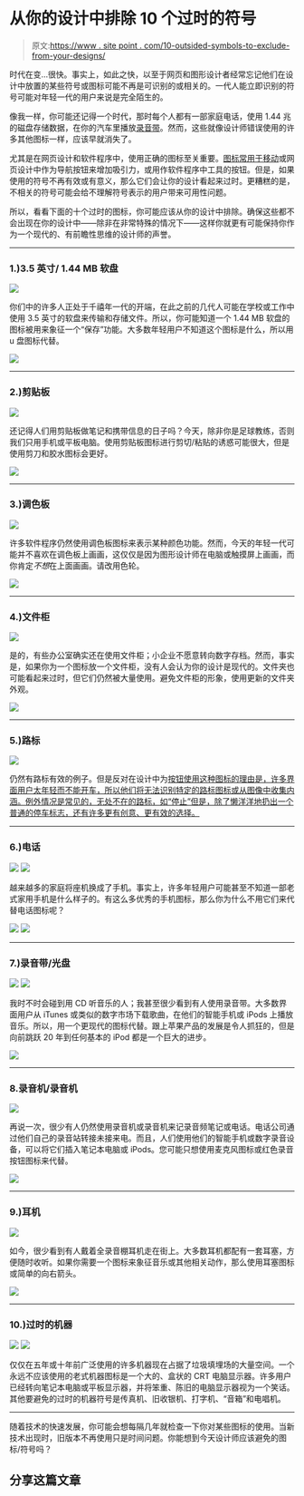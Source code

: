 # 从你的设计中排除 10 个过时的符号

> 原文:[https://www . site point . com/10-outsided-symbols-to-exclude-from-your-designs/](https://www.sitepoint.com/10-outdated-symbols-to-exclude-from-your-designs/)

时代在变…很快。事实上，如此之快，以至于网页和图形设计者经常忘记他们在设计中放置的某些符号或图标可能不再是可识别的或相关的。一代人能立即识别的符号可能对年轻一代的用户来说是完全陌生的。

像我一样，你可能还记得一个时代，那时每个人都有一部家庭电话，使用 1.44 兆的磁盘存储数据，在你的汽车里播放[录音带](https://www.sitepoint.com/create-a-retro-mixtape-in-photoshop/ "Create a Retro Mixtape in Photoshop")。然而，这些就像设计师错误使用的许多其他图标一样，应该早就消失了。

尤其是在网页设计和软件程序中，使用正确的图标至关重要。[图标常用于移动](https://www.sitepoint.com/15-great-icon-sets-for-web-mobile-apps/)或网页设计中作为导航按钮来增加吸引力，或用作软件程序中工具的按钮。但是，如果使用的符号不再有效或有意义，那么它们会让你的设计看起来过时。更糟糕的是，不相关的符号可能会给不理解符号表示的用户带来可用性问题。

所以，看看下面的十个过时的图标，你可能应该从你的设计中排除。确保这些都不会出现在你的设计中——除非在非常特殊的情况下——这样你就更有可能保持你作为一个现代的、有前瞻性思维的设计师的声誉。

* * *

### 1.)3.5 英寸/ 1.44 MB 软盘

![](../Images/573d5b3e404cf8d4d7913b13943814c0.png)

你们中的许多人正处于千禧年一代的开端，在此之前的几代人可能在学校或工作中使用 3.5 英寸的软盘来传输和存储文件。所以，你可能知道一个 1.44 MB 软盘的图标被用来象征一个“保存”功能。大多数年轻用户不知道这个图标是什么，所以用 u 盘图标代替。

![](../Images/63e756254c02135a12ca3f641f7b3b14.png)

* * *

### 2.)剪贴板

![](../Images/a4a2a9a5e52f26358a1aba5fae51879d.png)

还记得人们用剪贴板做笔记和携带信息的日子吗？今天，除非你是足球教练，否则我们只用手机或平板电脑。使用剪贴板图标进行剪切/粘贴的诱惑可能很大，但是使用剪刀和胶水图标会更好。

![](../Images/5571d67f4df5430a5eb43e255dc51d69.png)

* * *

### 3.)调色板

![](../Images/85541e82c23064b286aab925a57bb1fd.png)

许多软件程序仍然使用调色板图标来表示某种颜色功能。然而，今天的年轻一代可能并不喜欢在调色板上画画，这仅仅是因为图形设计师在电脑或触摸屏上画画，而你肯定*不想*在上面画画。请改用色轮。

![](../Images/a5f3f963fd897bd68232de39a82a17c3.png)

* * *

### 4.)文件柜

![](../Images/71ef451b3ef4e3fd05ce669ec76da0ec.png)

是的，有些办公室确实还在使用文件柜；小企业不愿意转向数字存档。然而，事实是，如果你为一个图标放一个文件柜，没有人会认为你的设计是现代的。文件夹也可能看起来过时，但它们仍然被大量使用。避免文件柜的形象，使用更新的文件夹外观。

![](../Images/4834c277e0b2e7a637f81c468a1696bd.png)

* * *

### 5.)路标

![](../Images/c76cd71e51c936284d0d496f6b8a3287.png)

仍然有路标有效的例子。但是反对在设计中为[按钮使用这种图标的理由是，许多界面用户太年轻而不能开车，所以他们将无法识别特定的路标图标或从图像中收集内涵。例外情况是常见的，无处不在的路标，如“停止”但是，除了懒洋洋地扔出一个普通的停车标志，还有许多更有创意、更有效的选择。](https://www.sitepoint.com/15-free-button-and-ui-kit-psds-for-your-web-projects/)

* * *

### 6.)电话

![](../Images/4a5b761c2e972df94169a593f75ed645.png) ![](../Images/2107bcadbf7d282b189a5ff9c2f0a686.png)

越来越多的家庭将座机换成了手机。事实上，许多年轻用户可能甚至不知道一部老式家用手机是什么样子的。有这么多优秀的手机图标，那么你为什么不用它们来代替电话图标呢？

![](../Images/d92e130eb76cd60481749a2fc330825a.png) ![](../Images/99cfc086a19bb2335690272c436e24e6.png)

* * *

### 7.)录音带/光盘

![](../Images/5915d5341ef749dcadc0e22f8aabb9bd.png) ![](../Images/49eba96acd178c154dda7bceb6b56186.png)

我时不时会碰到用 CD 听音乐的人；我甚至很少看到有人使用录音带。大多数界面用户从 iTunes 或类似的数字市场下载歌曲，在他们的智能手机或 iPods 上播放音乐。所以，用一个更现代的图标代替。跟上苹果产品的发展是令人抓狂的，但是向前跳跃 20 年到任何基本的 iPod 都是一个巨大的进步。

![](../Images/ab559a8d3d9cff35d75441ccb21e7630.png)

* * *

### 8.录音机/录音机

![](../Images/57975654d189519181c0e4d9d1d3966c.png)

再说一次，很少有人仍然使用录音机或录音机来记录音频笔记或电话。电话公司通过他们自己的录音站转接未接来电。而且，人们使用他们的智能手机或数字录音设备，可以将它们插入笔记本电脑或 iPods。您可能只想使用麦克风图标或红色录音按钮图标来代替。

![](../Images/529c46129dbbf56f246281a173fb8886.png)

* * *

### 9.)耳机

![](../Images/f85aa6d221f3530636ede2cb1c835177.png)

如今，很少看到有人戴着全录音棚耳机走在街上。大多数耳机都配有一套耳塞，方便随时收听。如果你需要一个图标来象征音乐或其他相关动作，那么使用耳塞图标或简单的向右箭头。

![](../Images/4df3b083b68acad7cae8552b7b5de939.png)

* * *

### 10.)过时的机器

![](../Images/e23678690f70eebdfdcde705e3349f9e.png) ![](../Images/1bd0079b16fee7e7510ffea95c63fd0a.png)

仅仅在五年或十年前广泛使用的许多机器现在占据了垃圾填埋场的大量空间。一个永远不应该使用的老式机器图标是一个大的、盒状的 CRT 电脑显示器。许多用户已经转向笔记本电脑或平板显示器，并将笨重、陈旧的电脑显示器视为一个笑话。其他要避免的过时的机器符号是传真机、旧收银机、打字机、“音箱”和电唱机。

* * *

随着技术的快速发展，你可能会想每隔几年就检查一下你对某些图标的使用。当新技术出现时，旧版本不再使用只是时间问题。你能想到今天设计师应该避免的图标/符号吗？

## 分享这篇文章